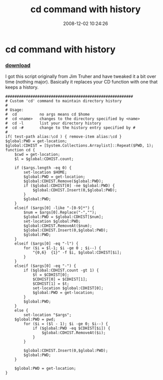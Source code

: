 ﻿---
pid:            697
parent:         0
children:       
poster:         Peter Provost
title:          cd command with history
date:           2008-12-02 10:24:26
description:    I got this script originally from Jim Truher and have tweaked it a bit over time (nothing major). Basically it replaces your CD function with one that keeps a history.
format:         posh
---

# cd command with history

### [download](697.ps1)  

I got this script originally from Jim Truher and have tweaked it a bit over time (nothing major). Basically it replaces your CD function with one that keeps a history.

```posh
########################################################
# Custom 'cd' command to maintain directory history
#
# Usage:
#  cd          no args means cd $home
#  cd <name>   changes to the directory specified by <name>
#  cd -l       list your directory history
#  cd -#       change to the history entry specified by #
#
if( test-path alias:\cd ) { remove-item alias:\cd }
$global:PWD = get-location;
$global:CDHIST = [System.Collections.Arraylist]::Repeat($PWD, 1);
function cd {
	$cwd = get-location;
	$l = $global:CDHIST.count;

	if ($args.length -eq 0) { 
		set-location $HOME;
		$global:PWD = get-location;
		$global:CDHIST.Remove($global:PWD);
		if ($global:CDHIST[0] -ne $global:PWD) {
			$global:CDHIST.Insert(0,$global:PWD);
		}
		$global:PWD;
	}
	elseif ($args[0] -like "-[0-9]*") {
		$num = $args[0].Replace("-","");
		$global:PWD = $global:CDHIST[$num];
		set-location $global:PWD;
		$global:CDHIST.RemoveAt($num);
		$global:CDHIST.Insert(0,$global:PWD);
		$global:PWD;
	}
	elseif ($args[0] -eq "-l") {
		for ($i = $l-1; $i -ge 0 ; $i--) { 
			"{0,6}  {1}" -f $i, $global:CDHIST[$i];
		}
	}
	elseif ($args[0] -eq "-") { 
		if ($global:CDHIST.count -gt 1) {
			$t = $CDHIST[0];
			$CDHIST[0] = $CDHIST[1];
			$CDHIST[1] = $t;
			set-location $global:CDHIST[0];
			$global:PWD = get-location;
		}
		$global:PWD;
	}
	else { 
		set-location "$args";
	$global:PWD = pwd; 
		for ($i = ($l - 1); $i -ge 0; $i--) { 
			if ($global:PWD -eq $CDHIST[$i]) {
				$global:CDHIST.RemoveAt($i);
			}
		}

		$global:CDHIST.Insert(0,$global:PWD);
		$global:PWD;
	}

	$global:PWD = get-location;
}

```
